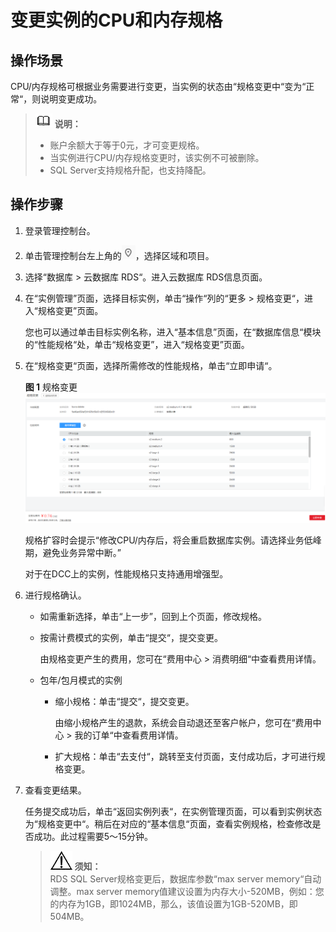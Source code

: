 # 变更实例的CPU和内存规格<a name="zh-cn_topic_sqlserver_scale_rds"></a>

## 操作场景<a name="zh-cn_topic_0134328161_section38106127132942"></a>

CPU/内存规格可根据业务需要进行变更，当实例的状态由“规格变更中“变为“正常“，则说明变更成功。

>![](public_sys-resources/icon-note.gif) **说明：**   
>-   账户余额大于等于0元，才可变更规格。  
>-   当实例进行CPU/内存规格变更时，该实例不可被删除。  
>-   SQL Server支持规格升配，也支持降配。  

## 操作步骤<a name="section1178211784615"></a>

1.  登录管理控制台。
2.  单击管理控制台左上角的![](figures/Region灰色图标.png)，选择区域和项目。
3.  选择“数据库  \>  云数据库 RDS“。进入云数据库 RDS信息页面。
4.  在“实例管理”页面，选择目标实例，单击“操作“列的“更多  \>  规格变更“，进入“规格变更”页面。

    您也可以通过单击目标实例名称，进入“基本信息”页面，在“数据库信息“模块的“性能规格“处，单击“规格变更”，进入“规格变更”页面。

5.  在“规格变更“页面，选择所需修改的性能规格，单击“立即申请“。

    **图 1**  规格变更<a name="zh-cn_topic_0134328161_fig49551635123215"></a>  
    ![](figures/规格变更-51.png "规格变更-51")

    规格扩容时会提示“修改CPU/内存后，将会重启数据库实例。请选择业务低峰期，避免业务异常中断。”

    对于在DCC上的实例，性能规格只支持通用增强型。

6.  进行规格确认。
    -   如需重新选择，单击“上一步”，回到上个页面，修改规格。
    -   按需计费模式的实例，单击“提交“，提交变更。

        由规格变更产生的费用，您可在“费用中心  \>  消费明细“中查看费用详情。

    -   包年/包月模式的实例
        -   缩小规格：单击“提交“，提交变更。

            由缩小规格产生的退款，系统会自动退还至客户帐户，您可在“费用中心  \>  我的订单“中查看费用详情。

        -   扩大规格：单击“去支付“，跳转至支付页面，支付成功后，才可进行规格变更。

7.  查看变更结果。

    任务提交成功后，单击“返回实例列表“，在实例管理页面，可以看到实例状态为“规格变更中“。稍后在对应的“基本信息“页面，查看实例规格，检查修改是否成功。此过程需要5～15分钟。

    >![](public_sys-resources/icon-notice.gif) **须知：**   
    >RDS SQL Server规格变更后，数据库参数“max server memory“自动调整。max server memory值建议设置为内存大小-520MB，例如：您的内存为1GB，即1024MB，那么，该值设置为1GB-520MB，即504MB。  


